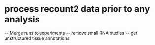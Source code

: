 # process recount2 data prior to any analysis
  -- Merge runs to experiments
  -- remove small RNA studies
  -- get unstructured tissue annotations
